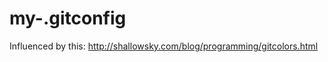 my-.gitconfig
=============

Influenced by this:
http://shallowsky.com/blog/programming/gitcolors.html